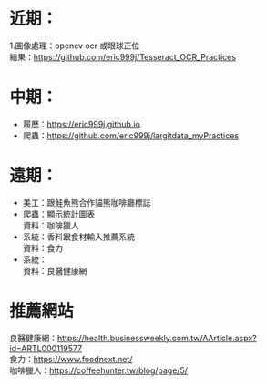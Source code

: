 # 近期：  
1.圖像處理：opencv ocr 或眼球正位  
結果：https://github.com/eric999j/Tesseract_OCR_Practices  

# 中期：  
* 履歷：https://eric999j.github.io  
* 爬蟲：https://github.com/eric999j/largitdata_myPractices  

# 遠期：  
* 美工：跟鮭魚熊合作貓熊咖啡廳標誌  
* 爬蟲：顯示統計圖表  
資料：咖啡獵人  
* 系統：香料跟食材輸入推薦系統  
資料：食力  
* 系統：  
資料：良醫健康網   

# 推薦網站  
良醫健康網：https://health.businessweekly.com.tw/AArticle.aspx?id=ARTL000119577  
食力：https://www.foodnext.net/  
咖啡獵人：https://coffeehunter.tw/blog/page/5/  
